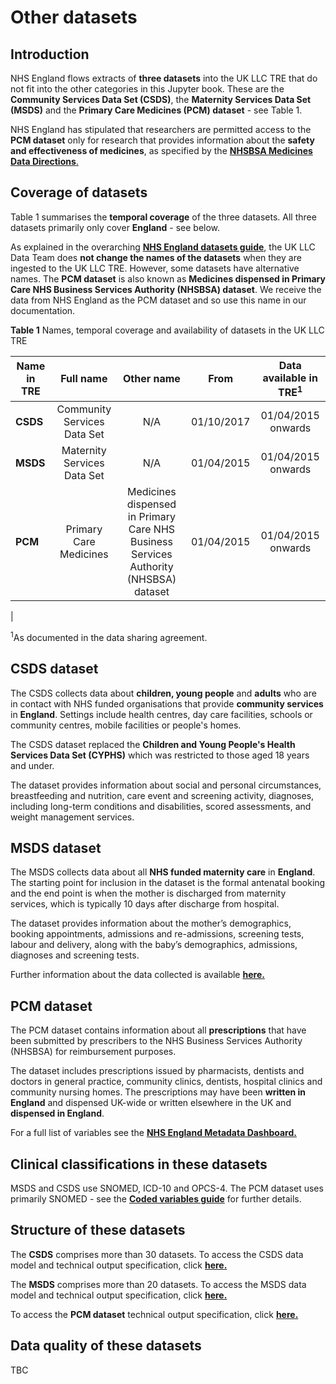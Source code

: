 # Other datasets
## Introduction
NHS England flows extracts of **three datasets** into the UK LLC TRE that do not fit into the other categories in this Jupyter book. These are the **Community Services Data Set (CSDS)**, the **Maternity Services Data Set (MSDS)** and the **Primary Care Medicines (PCM) dataset** - see Table 1. 

NHS England has stipulated that researchers are permitted access to the **PCM dataset** only for research that provides information about the **safety and effectiveness of medicines**, as specified by the [**NHSBSA Medicines Data Directions**.](https://digital.nhs.uk/about-nhs-digital/corporate-information-and-documents/directions-and-data-provision-notices/secretary-of-state-directions/nhs-business-services-authority-nhsbsa-medicines-data-directions-2019)


## Coverage of datasets
Table 1 summarises the **temporal coverage** of the three datasets. All three datasets primarily only cover **England** - see below.  

As explained in the overarching [**NHS England datasets guide**](../NHS_England/NHSE_intro.md), the UK LLC Data Team does **not change the names of the datasets** when they are ingested to the UK LLC TRE. However, some datasets have alternative names. The **PCM dataset** is also known as **Medicines dispensed in Primary Care NHS Business Services Authority (NHSBSA) dataset**. We receive the data from NHS England as the PCM dataset and so use this name in our documentation.

**Table 1** Names, temporal coverage and availability of datasets in the UK LLC TRE

| **Name in TRE**|**Full name**|**Other name**|**From**|**Data available in TRE<sup>1</sup>**|
|---|:---:|:---:|:---:|:---:|
|**CSDS**|Community Services Data Set|N/A|01/10/2017|01/04/2015 onwards|
|**MSDS**|Maternity Services Data Set|N/A|01/04/2015|01/04/2015 onwards|
|**PCM**|Primary Care Medicines|Medicines dispensed in Primary Care NHS Business Services Authority (NHSBSA) dataset|01/04/2015|01/04/2015 onwards|
|  

<sup>1</sup>As documented in the data sharing agreement.  

## CSDS dataset
The CSDS collects data about **children, young people** and **adults** who are in contact with NHS funded organisations that provide **community services** in **England**. Settings include health centres, day care facilities, schools or community centres, mobile facilities or people's homes. 

The CSDS dataset replaced the **Children and Young People's Health Services Data Set (CYPHS)** which was restricted to those aged 18 years and under.  

The dataset provides information about social and personal circumstances, breastfeeding and nutrition, care event and screening activity, diagnoses, including long-term conditions and disabilities, scored assessments, and weight management services.


## MSDS dataset
The MSDS collects data about all **NHS funded maternity care** in **England**. The starting point for inclusion in the dataset is the formal antenatal booking and the end point is when the mother is discharged from maternity services, which is typically 10 days after discharge from hospital.

The dataset provides information about the mother’s demographics, booking appointments, admissions and re-admissions, screening tests, labour and delivery, along with the baby’s demographics, admissions, diagnoses and screening tests. 


Further information about the data collected is available [**here.**](https://digital.nhs.uk/data-and-information/data-collections-and-data-sets/data-sets/maternity-services-data-set/guidance/general-msds-guidance)

## PCM dataset
The PCM dataset contains information about all **prescriptions** that have been submitted by prescribers to the NHS Business Services Authority (NHSBSA) for reimbursement purposes. 

The dataset includes prescriptions issued by pharmacists, dentists and doctors in general practice, community clinics, dentists, hospital clinics and community nursing homes. The prescriptions may have been **written in England** and dispensed UK-wide or written elsewhere in the UK and **dispensed in England**. 

For a full list of variables see the [**NHS England Metadata Dashboard.**](https://app.powerbi.com/view?r=eyJrIjoiMjY4OTRhNmUtZDdiMy00NzVhLTkzMmMtZmRhMzAyOWFkZjc4IiwidCI6IjM3YzM1NGIyLTg1YjAtNDdmNS1iMjIyLTA3YjQ4ZDc3NGVlMyJ9)

## Clinical classifications in these datasets
MSDS and CSDS use SNOMED, ICD-10 and OPCS-4. The PCM dataset uses primarily SNOMED - see the [**Coded variables guide**](../NHS_England/Coding/coding_intro.md) for further details.

## Structure of these datasets
The **CSDS** comprises more than 30 datasets. To access the CSDS data model and technical output specification, click [**here.**](https://digital.nhs.uk/data-and-information/data-collections-and-data-sets/data-sets/community-services-data-set/implementing-the-community-services-data-set-csds-v1.6-tools-and-guidance)

The **MSDS** comprises more than 20 datasets. To access the MSDS data model and technical output specification, click [**here.**](https://digital.nhs.uk/data-and-information/data-collections-and-data-sets/data-sets/maternity-services-data-set/tools-and-guidance)

To access the **PCM dataset** technical output specification, click [**here.**](9https://digital.nhs.uk/data-and-information/data-tools-and-services/data-services/medicines-dispensed-in-primary-care-nhsbsa-data)

## Data quality of these datasets
TBC